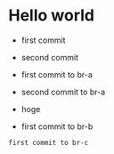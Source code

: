 # Hello world

- first commit
- second commit

- first commit to br-a
- second commit to br-a

- hoge

- first commit to br-b

```first commit to br-c```